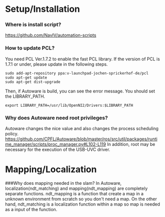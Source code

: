 # Setup/Installation
### Where is install script?
https://github.com/NavIV/automation-scripts

### How to update PCL?
You need PCL Ver.1.7.2 to enable the fast PCL library. If the version of PCL is 1.7.1 or under, please update in the following steps.
```
sudo add-apt-repository ppa:v-launchpad-jochen-sprickerhof-de/pcl
sudo apt-get update
sudo apt-get dist-upgrade
```
Then, if Autoware is build, you can see the error message.
You should set the LIBRARY_PATH.
```
export LIBRARY_PATH=/usr/lib/OpenNI2/Drivers:$LIBRARY_PATH
```

### Why does Autoware need root privileges?
Autoware changes the nice value and also changes the process scheduling policy.
https://github.com/CPFL/Autoware/blob/master/ros/src/util/packages/runtime_manager/scripts/proc_manager.py#L102-L119
In addition, root may be necessary for the execution of the USB-UVC driver.

# Mapping/Localization

###Why does mapping needed in the slam?
In Autoware, localization(ndt_matching) and mapping(ndt_mapping) are completely separate functions. ndt_mapping is a function that create a map in a unknown environment from scratch so you don't need a map. On the other hand, ndt_matching is a localization function within a map so map is needed as a input of the function.